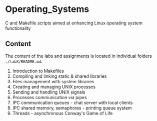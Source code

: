# Operating_Systems
C and Makefile scripts aimed at enhancing Linux operating system functionality

## Content
The content of the labs and assignments is located in individual folders ```./labX/README.md```.
1. Introduction to Makefiles
2. Compiling and linking static & shared libraries
3. Files management with system libraries
4. Creating and managing UNIX processes
5. Sending and handling UNIX signals
6. Processes communication via pipes
7. IPC communication queues - chat server with local clients
8. IPC shared memory, semaphores - printing queue system
9. Threads - asynchronous Conway's Game of Life